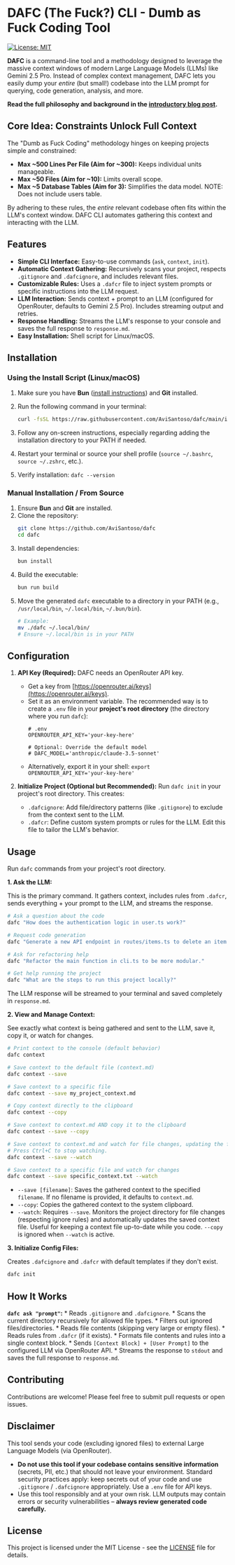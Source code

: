 # DAFC (The Fuck?) CLI - Dumb as Fuck Coding Tool

[![License: MIT](https://img.shields.io/badge/License-MIT-yellow.svg)](https://opensource.org/licenses/MIT)

**DAFC** is a command-line tool and a methodology designed to leverage the massive context windows of modern Large Language Models (LLMs) like Gemini 2.5 Pro. Instead of complex context management, DAFC lets you easily dump your *entire* (but small!) codebase into the LLM prompt for querying, code generation, analysis, and more.

**Read the full philosophy and background in the [introductory blog post](https://avisantoso.com/gemini-and-context-windows).**

## Core Idea: Constraints Unlock Full Context

The "Dumb as Fuck Coding" methodology hinges on keeping projects simple and constrained:

*   **Max ~500 Lines Per File (Aim for ~300):** Keeps individual units manageable.
*   **Max ~50 Files (Aim for ~10):** Limits overall scope.
*   **Max ~5 Database Tables (Aim for 3):** Simplifies the data model. NOTE: Does not include users table.

By adhering to these rules, the *entire* relevant codebase often fits within the LLM's context window. DAFC CLI automates gathering this context and interacting with the LLM.

## Features

*   **Simple CLI Interface:** Easy-to-use commands (`ask`, `context`, `init`).
*   **Automatic Context Gathering:** Recursively scans your project, respects `.gitignore` and `.dafcignore`, and includes relevant files.
*   **Customizable Rules:** Uses a `.dafcr` file to inject system prompts or specific instructions into the LLM request.
*   **LLM Interaction:** Sends context + prompt to an LLM (configured for OpenRouter, defaults to Gemini 2.5 Pro). Includes streaming output and retries.
*   **Response Handling:** Streams the LLM's response to your console and saves the full response to `response.md`.
*   **Easy Installation:** Shell script for Linux/macOS.

## Installation

### Using the Install Script (Linux/macOS)

1.  Make sure you have **Bun** ([install instructions](https://bun.sh/docs/installation)) and **Git** installed.
2.  Run the following command in your terminal:

    ```bash
    curl -fsSL https://raw.githubusercontent.com/AviSantoso/dafc/main/install.sh | sudo bash
    ```

3.  Follow any on-screen instructions, especially regarding adding the installation directory to your PATH if needed.
4.  Restart your terminal or source your shell profile (`source ~/.bashrc`, `source ~/.zshrc`, etc.).
5.  Verify installation: `dafc --version`

### Manual Installation / From Source

1.  Ensure **Bun** and **Git** are installed.
2.  Clone the repository:
    ```bash
    git clone https://github.com/AviSantoso/dafc
    cd dafc
    ```
3.  Install dependencies:
    ```bash
    bun install
    ```
4.  Build the executable:
    ```bash
    bun run build
    ```
5.  Move the generated `dafc` executable to a directory in your PATH (e.g., `/usr/local/bin`, `~/.local/bin`, `~/.bun/bin`).
    ```bash
    # Example:
    mv ./dafc ~/.local/bin/
    # Ensure ~/.local/bin is in your PATH
    ```

## Configuration

1.  **API Key (Required):** DAFC needs an OpenRouter API key.
    *   Get a key from [https://openrouter.ai/keys](https://openrouter.ai/keys).
    *   Set it as an environment variable. The recommended way is to create a `.env` file in your **project's root directory** (the directory where you run `dafc`):
        ```dotenv
        # .env
        OPENROUTER_API_KEY='your-key-here'

        # Optional: Override the default model
        # DAFC_MODEL='anthropic/claude-3.5-sonnet'
        ```
    *   Alternatively, export it in your shell: `export OPENROUTER_API_KEY='your-key-here'`

2.  **Initialize Project (Optional but Recommended):** Run `dafc init` in your project's root directory. This creates:
    *   `.dafcignore`: Add file/directory patterns (like `.gitignore`) to exclude from the context sent to the LLM.
    *   `.dafcr`: Define custom system prompts or rules for the LLM. Edit this file to tailor the LLM's behavior.

## Usage

Run `dafc` commands from your project's root directory.

**1. Ask the LLM:**

This is the primary command. It gathers context, includes rules from `.dafcr`, sends everything + your prompt to the LLM, and streams the response.

```bash
# Ask a question about the code
dafc "How does the authentication logic in user.ts work?"

# Request code generation
dafc "Generate a new API endpoint in routes/items.ts to delete an item by ID. Use the existing database connection."

# Ask for refactoring help
dafc "Refactor the main function in cli.ts to be more modular."

# Get help running the project
dafc "What are the steps to run this project locally?"
```

The LLM response will be streamed to your terminal and saved completely in `response.md`.

**2. View and Manage Context:**

See exactly what context is being gathered and sent to the LLM, save it, copy it, or watch for changes.

```bash
# Print context to the console (default behavior)
dafc context

# Save context to the default file (context.md)
dafc context --save

# Save context to a specific file
dafc context --save my_project_context.md

# Copy context directly to the clipboard
dafc context --copy

# Save context to context.md AND copy it to the clipboard
dafc context --save --copy

# Save context to context.md and watch for file changes, updating the file automatically
# Press Ctrl+C to stop watching.
dafc context --save --watch

# Save context to a specific file and watch for changes
dafc context --save specific_context.txt --watch
```

*   `--save [filename]`: Saves the gathered context to the specified `filename`. If no filename is provided, it defaults to `context.md`.
*   `--copy`: Copies the gathered context to the system clipboard.
*   `--watch`: Requires `--save`. Monitors the project directory for file changes (respecting ignore rules) and automatically updates the saved context file. Useful for keeping a context file up-to-date while you code. `--copy` is ignored when `--watch` is active.

**3. Initialize Config Files:**

Creates `.dafcignore` and `.dafcr` with default templates if they don't exist.

```bash
dafc init
```

## How It Works

**`dafc ask "prompt"`:**
    *   Reads `.gitignore` and `.dafcignore`.
    *   Scans the current directory recursively for allowed file types.
    *   Filters out ignored files/directories.
    *   Reads file contents (skipping very large or empty files).
    *   Reads rules from `.dafcr` (if it exists).
    *   Formats file contents and rules into a single context block.
    *   Sends `[Context Block] + [User Prompt]` to the configured LLM via OpenRouter API.
    *   Streams the response to `stdout` and saves the full response to `response.md`.

## Contributing

Contributions are welcome! Please feel free to submit pull requests or open issues.

## Disclaimer

This tool sends your code (excluding ignored files) to external Large Language Models (via OpenRouter).
*   **Do not use this tool if your codebase contains sensitive information** (secrets, PII, etc.) that should not leave your environment. Standard security practices apply: keep secrets out of your code and use `.gitignore` / `.dafcignore` appropriately. Use a `.env` file for API keys.
*   Use this tool responsibly and at your own risk. LLM outputs may contain errors or security vulnerabilities – **always review generated code carefully.**

## License

This project is licensed under the MIT License - see the [LICENSE](LICENSE.md) file for details.
